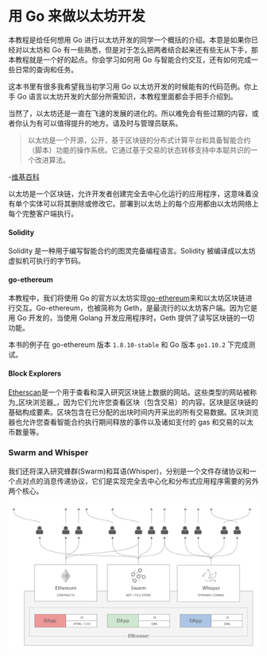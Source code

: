 
# **用 Go 来做以太坊开发**

本教程是给任何想用 Go 进行以太坊开发的同学一个概括的介绍。本意是如果你已经对以太坊和 Go 有一些熟悉，但是对于怎么把两者结合起来还有些无从下手，那本教程就是一个好的起点。你会学习如何用 Go 与智能合约交互，还有如何完成一些日常的查询和任务。

这本书里有很多我希望我当初学习用 Go 以太坊开发的时候能有的代码范例。你上手 Go 语言以太坊开发的大部分所需知识，本教程里面都会手把手介绍到。

当然了，以太坊还是一直在飞速的发展的进化的。所以难免会有些过期的内容，或者你认为有可以值得提升的地方。请及时与管理员联系。

> 以太坊是一个开源，公开，基于区块链的分布式计算平台和具备智能合约（脚本）功能的操作系统。它通过基于交易的状态转移支持中本聪共识的一个改进算法。

-<u>维基百科</u>

以太坊是一个区块链，允许开发者创建完全去中心化运行的应用程序，这意味着没有单个实体可以将其删除或修改它。部署到以太坊上的每个应用都由以太坊网络上每个完整客户端执行。

#### **Solidity**

Solidity 是一种用于编写智能合约的图灵完备编程语言。Solidity 被编译成以太坊虚拟机可执行的字节码。

#### **go-ethereum**

本教程中，我们将使用 Go 的官方以太坊实现<u>go-ethereum</u>来和以太坊区块链进行交互。Go-ethereum，也被简称为 Geth，是最流行的以太坊客户端。因为它是用 Go 开发的，当使用 Golang 开发应用程序时，Geth 提供了读写区块链的一切功能。

本书的例子在 go-ethereum 版本 `1.8.10-stable` 和 Go 版本 `go1.10.2` 下完成测试。

#### **Block Explorers**

<u>Etherscan</u>是一个用于查看和深入研究区块链上数据的网站。这些类型的网站被称为_区块浏览器_，因为它们允许您查看区块（包含交易）的内容。区块是区块链的基础构成要素。区块包含在已分配的出块时间内开采出的所有交易数据。区块浏览器也允许您查看智能合约执行期间释放的事件以及诸如支付的 gas 和交易的以太币数量等。

### **Swarm and Whisper**

我们还将深入研究蜂群(Swarm)和耳语(Whisper)，分别是一个文件存储协议和一个点对点的消息传递协议，它们是实现完全去中心化和分布式应用程序需要的另外两个核心。

![](static/TZx0bZ7vAoa72zx2mAlcCRiEncc.png)
